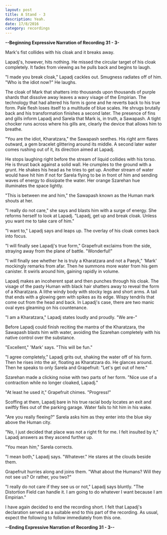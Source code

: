 ```yaml
---
layout: post
title: A Stand - 3
description: Yeah.
date: 17/8/2016
category: recordings
---
```


**--Beginning Expressive Narration of Recording 31 - 3-**

Mark's fist collides with his cloak and it breaks away.

Lapadj's, however, hits nothing. He missed the circular target of his cloak completely. It fades from viewing as he pulls back and begins to laugh.

"I made you break cloak," Lapadj cackles out. Smugness radiates off of him. "Who is the idiot now?" He laughs.

The cloak of Mark that shatters into thousands upon thousands of purple shards that dissolve away leaves a wavy visage of the Empirian. The technology that had altered his form is gone and he reverts back to his true form. Pale flesh loses itself to a multitude of blue scales. He shrugs brutally back and his transformation finishes a second later. The presence of fins and gills inform Lapadj and Sarela that Mark is, in truth, a Sawapash. A tight chocker runs across where his gills are, clearly the device that allows him to breathe.

"You are the idiot, Kharatzara," the Sawapash seethes. His right arm flares outward, a gem bracelet glittering around its middle. A second later water comes rushing out of it, its direction aimed at Lapadj.

He stops laughing right before the stream of liquid collides with his torso. He is thrust back against a solid wall. He crumples to the ground with a grunt. He shakes his head as he tries to get up. Another stream of water would have hit him if not for Sarela flying to be in front of him and sending waves of energy to dissipate the water. Her orange Szarehan hue illuminates the space lightly.

"This is between me and him," the Sawapash known as the Human mark shouts at her.

"I really do not care," she says and blasts him with a surge of energy. She reforms herself to look at Lapadj. "Lapadj, get up and break cloak. Unless you want me to take care of him."

"I want to," Lapadj says and leaps up. The overlay of his cloak comes back into focus.

"I will finally see Lapadj's true form," Grapefruit exclaims from the side, straying away from the plane of battle. "Wonderful!"

"I will finally see whether he is truly a Kharatzara and not a Paeyk," 'Mark' mockingly remarks from afar. Then he summons more water from his gem canister. It swirls around him, gaining rapidly in volume.

Lapadj makes an incoherent spat and then punches through his cloak. The visage of the pasty Human with black hair shatters away to reveal the form of a Kharatzara. A lithe windy body with stocky legs and short arms. A tail that ends with a glowing gem with spikes as its edge. Wispy tendrils that come out from the head and back. In Lapadj's case, there are two manic oval eyes gleaming on his countenance.

"I am a Kharatzara," Lapadj states loudly and proudly. "We are-"

Before Lapadj could finish reciting the mantra of the Kharatzara, the Sawapash blasts him with water, avoiding the Szarehan completely with his native control over the substance.

"Excellent," 'Mark' says. "This will be fun."

"I agree completely," Lapadj grits out, shaking the water off of his form. Then he rises into the air, floating as Kharatzara do. He glances around. Then he speaks to only Sarela and Grapefruit: "Let's get out of here."

Szarehan made a clicking noise with two parts of her form. "Nice use of a contraction while no longer cloaked, Lapadj."

"At least he used it," Grapefruit chimes. "Progress!"

Scoffing at them, Lapadj bare in his true racial body locates an exit and swiftly flies out of the parking garage. Water fails to hit him in his wake.

"Are you really fleeing?" Sarela asks him as they enter into the blue sky above the Human city.

"No, I just decided that place was not a right fit for me. I felt insulted by it," Lapadj answers as they ascend further up.

"You mean *him*," Sarela corrects.

"I mean both," Lapadj says. "Whatever." He stares at the clouds beside them.

Grapefruit hurries along and joins them. "What about the Humans? Will they not see us? Or rather, you two?"

"I really do not care if they see us or not," Lapadj says bluntly. "The Distortion Field can handle it. I am going to do whatever I want because I am Empirian."

I have again decided to end the recording short. I felt that Lapadj's declaration served as a suitable end to this part of the recording. As usual, expect the following to follow immediately from this one.

**--Ending Expressive Narration of Recording 31 - 3--**
